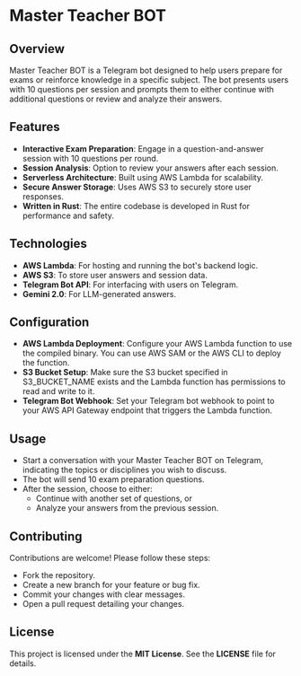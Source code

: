 # Master Teacher BOT

## Overview

Master Teacher BOT is a Telegram bot designed to help users prepare for exams or reinforce knowledge in a specific subject. The bot presents users with 10 questions per session and prompts them to either continue with additional questions or review and analyze their answers.

## Features

- **Interactive Exam Preparation**: Engage in a question-and-answer session with 10 questions per round.
- **Session Analysis**: Option to review your answers after each session.
- **Serverless Architecture**: Built using AWS Lambda for scalability.
- **Secure Answer Storage**: Uses AWS S3 to securely store user responses.
- **Written in Rust**: The entire codebase is developed in Rust for performance and safety.

## Technologies

- **AWS Lambda**: For hosting and running the bot's backend logic.
- **AWS S3**: To store user answers and session data.
- **Telegram Bot API**: For interfacing with users on Telegram.
- **Gemini 2.0**: For LLM-generated answers.

## Configuration
* **AWS Lambda Deployment**: Configure your AWS Lambda function to use the compiled binary. You can use AWS SAM or the AWS CLI to deploy the function.
* **S3 Bucket Setup**: Make sure the S3 bucket specified in S3_BUCKET_NAME exists and the Lambda function has permissions to read and write to it.
* **Telegram Bot Webhook**: Set your Telegram bot webhook to point to your AWS API Gateway endpoint that triggers the Lambda function.

## Usage
* Start a conversation with your Master Teacher BOT on Telegram, indicating the topics or disciplines you wish to discuss.
* The bot will send 10 exam preparation questions.
* After the session, choose to either:
  * Continue with another set of questions, or
  * Analyze your answers from the previous session.

## Contributing
Contributions are welcome! Please follow these steps:

* Fork the repository.
* Create a new branch for your feature or bug fix.
* Commit your changes with clear messages.
* Open a pull request detailing your changes.

## License
This project is licensed under the **MIT License**. See the **LICENSE** file for details.

